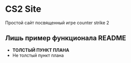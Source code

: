 # CS2 Site
Простой сайт посвященный игре counter strike 2
## Лишь пример функционала README
- **ТОЛСТЫЙ ПУНКТ ПЛАНА**
- Не толстый пункт плана
